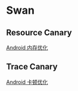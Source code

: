 # Swan

## Resource Canary

[Android 内存优化](https://youngtr.notion.site/Resource-0ee31e7a22054fd2bc87568c2242a147)

## Trace Canary

[Android 卡顿优化](https://youngtr.notion.site/Trace-183da63647a34e31a19bd506b8c2d218)